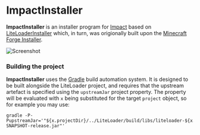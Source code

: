 # ImpactInstaller

**ImpactInstaller** is an installer program for
[Impact](https://impactdevelopment.github.io) based on [LiteLoaderInstaller](https://github.com/Mumfrey/LiteLoaderInstaller) which, in turn, was origionally built upon the
[Minecraft Forge Installer](https://github.com/MinecraftForge/Installer).

![Screenshot](docs/screenshot.jpg?raw=true)

### Building the project
**ImpactInstaller** uses the [Gradle](http://gradle.org/) build automation
system. It is designed to be built alongside the LiteLoader project, and
requires that the upstream artefact is specified using the `upstreamJar` project
property. The property will be evaluated with `x` being substituted for the
target `project` object, so for example you may use:

```
gradle -P-PupstreamJar='"${x.projectDir}/../LiteLoader/build/libs/liteloader-${x.mcversion}-SNAPSHOT-release.jar"'
```
